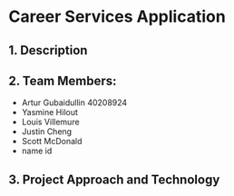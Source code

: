 # Career Services Application

## 1.   Description

## 2.   Team Members:

- Artur Gubaidullin 40208924
- Yasmine Hilout 
- Louis Villemure
- Justin Cheng
- Scott McDonald
- name id

## 3.	Project Approach and Technology 